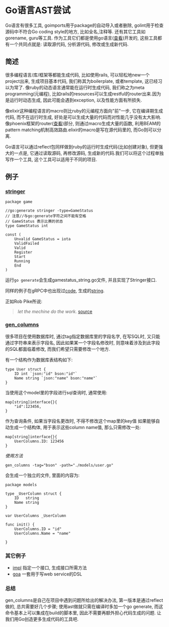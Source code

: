 # Go语言AST尝试

Go语言有很多工具, goimports用于package的自动导入或者删除, golint用于检查源码中不符合Go coding style的地方, 比如全名,注释等. 还有其它工具如gorename, guru等工具. 作为工具它们都是使用go语言([查看](https://github.com/golang/tools/tree/master/cmd))开发的, 这些工具都有一个共同点就是: 读取源代码, 分析源代码, 修改或生成新代码.

## 简述

很多编程语言/库/框架等都能生成代码, 比如使用rails, 可以轻松地new一个project出来, 生成项目基本代码, 我们称其为boilerplate, 或者template, 这已经习以为常了. 像ruby的动态语言通常能在运行时生成代码, 我们称之为meta programming(元编程), 比如rails的resources可以生成restful的router出来.因为是运行时动态生成, 因此可能会遇到exception, 以及性能方面有所损失.

像elixir这种编程语言的macro则比ruby的元编程方面向"前"一步, 它在编译期生成代码, 而不在运行时生成, 好处是可以生成大量的代码而对性能几乎没有太大影响. 像phoenix框架的router([查看](https://github.com/phoenixframework/phoenix/blob/master/lib/phoenix/router.ex#L375))部分, 则通过macro生成大量的函数, 利用BEAM的pattern matching机制高效路由.elixir的macro是写在源代码里的, 而Go则可以分离.

Go语言可以通过reflect包同样做到ruby的运行时生成代码(比如创建对象), 但更强大的一点是, 它通过读取源码, 再修改源码, 生成新的代码.我们可以将这个过程单独写作一个工具, 这个工具可以适用于不同的项目.


## 例子

### [stringer](https://github.com/golang/tools/tree/master/cmd/stringer)
```
package game

//go:generate stringer -type=GameStatus
// 注意//与go:generate字符之间不能有空格
// GameStatus 表示比赛的状态
type GameStatus int

const (
	Unvalid GameStatus = iota
	ValidFailed
	Valid
	Register
	Start
	Running
	End
)
```
运行```go generate```会生成gamestatus_string.go文件, 并且实现了Stringer接口.

同样的例子在gRPC中也出现过[code](https://github.com/grpc/grpc-go/blob/master/codes/codes.go#L41), 生成的[string](https://github.com/grpc/grpc-go/blob/master/codes/code_string.go).

正如Rob Pike所说:
> *let the mechine do the work.*
> [source](https://blog.golang.org/generate)


### [gen_columns](https://github.com/qgymje/gen_columns)

很多项目在使用数据库时, 通过tag指定数据库里的字段名字, 在写SQL时, 又只能通过字符串来表示字段名, 因此如果某一个字段名修改时, 则意味着涉及到此字段的SQL都面临着修改, 而我们希望只需要修改一个地方.

有一个结构作为数据库表结构如下:
```
type User struct {
    ID int `json:"id" bson:"id"`
    Name string `json:"name" bson:"name"`
}
```

当使用这个model里的字段进行sql查询时, 通常使用:

```
map[string]interface{}{
    "id":123456,
}

```

作为查询条件, 如果当字段名更改时, 不得不修改这个map里的key值
如果能够自动生成一个结构体, 用于表示这些column name值, 那么只需修改一处:

```
map[string]interface{}{
    UserColumns.ID: 123456
}
```

*使用方法*
```
gen_columns -tag="bson" -path="./models/user.go"
```

会生成一个独立的文件, 里面的内容为:
```
package models

type _UserColumn struct {
	ID   string
	Name string
}

var UserColumns _UserColumn

func init() {
	UserColumns.ID = "id"
	UserColumns.Name = "name"

}
```

### 其它例子
* [impl](https://github.com/josharian/impl) 指定一个接口, 生成接口所需方法
* [goa](https://goa.design/) 一套用于写web service的DSL

### 总结
gen_columns是自己在项目中遇到问题所给出的解决办法, 第一版本是通过reflect做的, 总共需要好几个步骤; 使用ast做就只需在编译时多加一个go generate, 而这命令基本上可以集成在build的脚本里, 因此不需要再额外担心代码生成的问题.
让我们用Go创造更多生成代码的工具吧.
